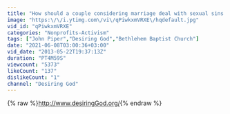 ```yaml
---
title: "How should a couple considering marriage deal with sexual sins from previous relationships?"
image: "https:\/\/i.ytimg.com\/vi\/qPiwkxmVRXE\/hqdefault.jpg"
vid_id: "qPiwkxmVRXE"
categories: "Nonprofits-Activism"
tags: ["John Piper","Desiring God","Bethlehem Baptist Church"]
date: "2021-06-08T03:00:36+03:00"
vid_date: "2013-05-22T19:37:13Z"
duration: "PT4M59S"
viewcount: "5373"
likeCount: "137"
dislikeCount: "1"
channel: "Desiring God"
---
```

{% raw %}<a rel="nofollow" target="blank" href="http://www.desiringGod.org/">http://www.desiringGod.org/</a>{% endraw %}
